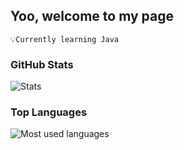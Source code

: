 ## Yoo, welcome to my page

```💡Currently learning Java```

### GitHub Stats
![Stats](https://github-readme-stats.vercel.app/api?username=riksiprnm&show_icons=true&count_private=true&theme=tokyonight)

### Top Languages
![Most used languages](https://github-readme-stats.vercel.app/api/top-langs/?username=riksiprnm&layout=compact&langs_count=10&theme=tokyonight)

